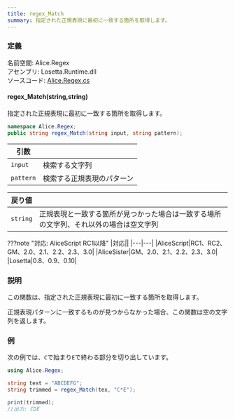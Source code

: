 ```yaml
---
title: regex_Match
summary: 指定された正規表現に最初に一致する箇所を取得します。
---
```


### 定義
名前空間: Alice.Regex<br/>
アセンブリ: Losetta.Runtime.dll<br/>
ソースコード: [Alice.Regex.cs](https://github.com/WSOFT-Project/Losetta/blob/master/Losetta.Runtime/Alice.Regex.cs)

#### regex_Match(string,string)

指定された正規表現に最初に一致する箇所を取得します。

```cs title="AliceScript"
namespace Alice.Regex;
public string regex_Match(string input, string pattern);
```

|引数| |
|-|-|
|`input`|検索する文字列|
|`pattern`|検索する正規表現のパターン|

|戻り値| |
|-|-|
|`string`|正規表現と一致する箇所が見つかった場合は一致する場所の文字列、それ以外の場合は空文字列|

???note "対応: AliceScript RC1以降"
    |対応||
    |---|---|
    |AliceScript|RC1、RC2、GM、2.0、2.1、2.2、2.3、3.0|
    |AliceSister|GM、2.0、2.1、2.2、2.3、3.0|
    |Losetta|0.8、0.9、0.10|

### 説明
この関数は、指定された正規表現に最初に一致する箇所を取得します。

正規表現パターンに一致するものが見つからなかった場合、この関数は空の文字列を返します。

### 例
次の例では、`C`で始まり`E`で終わる部分を切り出しています。

```cs title="AliceScript"
using Alice.Regex;

string text = "ABCDEFG";
string trimmed = regex_Match(tex, "C*E");

print(trimmed);
//出力: CDE
```